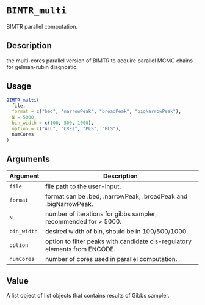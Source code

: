 # `BIMTR_multi`

BIMTR parallel computation.


## Description

the multi-cores parallel version of BIMTR to acquire parallel MCMC chains for gelman-rubin diagnostic.


## Usage

```r
BIMTR_multi(
  file,
  format = c("bed", "narrowPeak", "broadPeak", "bigNarrowPeak"),
  N = 5000,
  bin_width = c(100, 500, 1000),
  option = c("ALL", "CREs", "PLS", "ELS"),
  numCores
)
```


## Arguments

Argument      |Description
------------- |----------------
`file`     |     file path to the user-input.
`format`     |     format can be .bed, .narrowPeak, .broadPeak and .bigNarrowPeak.
`N`     |     number of iterations for gibbs sampler, recommended for > 5000.
`bin_width`     |     desired width of bin, should be in 100/500/1000.
`option`     |     option to filter peaks with candidate cis-regulatory elements from ENCODE.
`numCores`     |     number of cores used in parallel computation.


## Value

A list object of list objects that contains results of Gibbs sampler.


